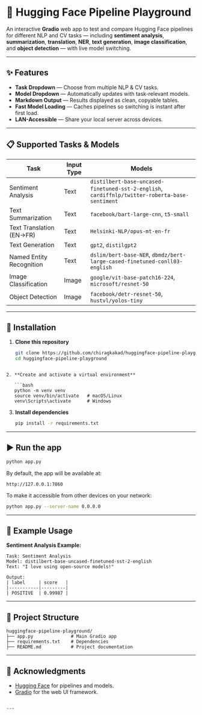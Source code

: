 # 🤗 Hugging Face Pipeline Playground

An interactive **Gradio** web app to test and compare Hugging Face pipelines for different NLP and CV tasks — including **sentiment analysis**, **summarization**, **translation**, **NER**, **text generation**, **image classification**, and **object detection** — with live model switching.


---

## ✨ Features
- **Task Dropdown** — Choose from multiple NLP & CV tasks.
- **Model Dropdown** — Automatically updates with task-relevant models.
- **Markdown Output** — Results displayed as clean, copyable tables.
- **Fast Model Loading** — Caches pipelines so switching is instant after first load.
- **LAN-Accessible** — Share your local server across devices.

---

## 📋 Supported Tasks & Models

| Task                       | Input Type | Models |
|----------------------------|------------|--------|
| Sentiment Analysis         | Text       | `distilbert-base-uncased-finetuned-sst-2-english`, `cardiffnlp/twitter-roberta-base-sentiment` |
| Text Summarization         | Text       | `facebook/bart-large-cnn`, `t5-small` |
| Text Translation (EN→FR)   | Text       | `Helsinki-NLP/opus-mt-en-fr` |
| Text Generation            | Text       | `gpt2`, `distilgpt2` |
| Named Entity Recognition   | Text       | `dslim/bert-base-NER`, `dbmdz/bert-large-cased-finetuned-conll03-english` |
| Image Classification       | Image      | `google/vit-base-patch16-224`, `microsoft/resnet-50` |
| Object Detection           | Image      | `facebook/detr-resnet-50`, `hustvl/yolos-tiny` |

---

## 🚀 Installation

1. **Clone this repository**
   ```bash
   git clone https://github.com/chiragkakad/huggingface-pipeline-playground.git
   cd huggingface-pipeline-playground
```

2. **Create and activate a virtual environment**

   ```bash
   python -m venv venv
   source venv/bin/activate   # macOS/Linux
   venv\Scripts\activate      # Windows
   ```

3. **Install dependencies**

   ```bash
   pip install -r requirements.txt
   ```

---


## ▶️ Run the app

```bash
python app.py
```

By default, the app will be available at:

```
http://127.0.0.1:7860
```

To make it accessible from other devices on your network:

```bash
python app.py --server-name 0.0.0.0
```

---

## 📸 Example Usage

**Sentiment Analysis Example:**

```
Task: Sentiment Analysis
Model: distilbert-base-uncased-finetuned-sst-2-english
Text: "I love using open-source models!"

Output:
| label     | score   |
|-----------|---------|
| POSITIVE  | 0.99987 |
```

---

## 📂 Project Structure

```
huggingface-pipeline-playground/
├── app.py              # Main Gradio app
├── requirements.txt    # Dependencies
├── README.md           # Project documentation
```

---

## 🙌 Acknowledgments

* [Hugging Face](https://huggingface.co/) for pipelines and models.
* [Gradio](https://gradio.app/) for the web UI framework.

```

---